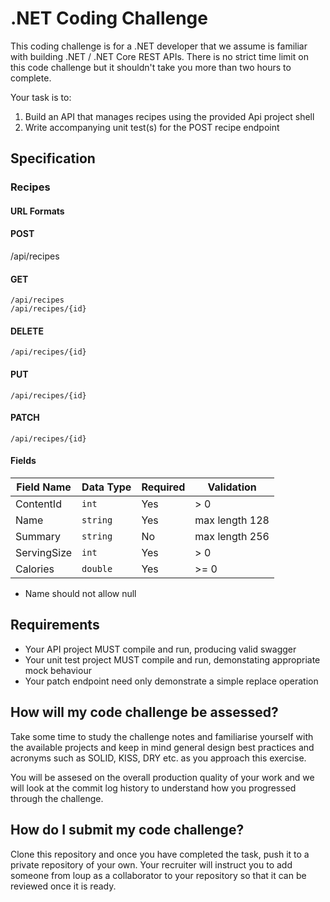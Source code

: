 # .NET Coding Challenge

This coding challenge is for a .NET developer that we assume is familiar with building .NET / .NET Core REST APIs. There is no strict time limit on this code challenge but it shouldn't take you more than two hours to complete.

Your task is to:

1. Build an API that manages recipes using the provided Api project shell
2. Write accompanying unit test(s) for the POST recipe endpoint

## Specification

### **Recipes**

#### URL Formats

#### POST

/api/recipes

#### GET

```
/api/recipes
/api/recipes/{id}
```

#### DELETE
```
/api/recipes/{id}
```

#### PUT
```
/api/recipes/{id}
```

#### PATCH
```
/api/recipes/{id}
```

#### Fields

| Field Name  | Data Type   | Required    | Validation     |
| ----------- | ----------- | ----------- | -----------    |
| ContentId   | `int`       | Yes         | > 0            |
| Name        | `string`    | Yes         | max length 128 |
| Summary     | `string`    | No          | max length 256 |
| ServingSize | `int`       | Yes         | > 0            |
| Calories    | `double`    | Yes         | >= 0           |

- Name should not allow null

## Requirements

- Your API project MUST compile and run, producing valid swagger
- Your unit test project MUST compile and run, demonstating appropriate mock behaviour
- Your patch endpoint need only demonstrate a simple replace operation 

## How will my code challenge be assessed?

Take some time to study the challenge notes and familiarise yourself with the available projects and keep in mind general design best practices and acronyms such as SOLID, KISS, DRY etc. as you approach this exercise.

You will be assesed on the overall production quality of your work and we will look at the commit log history to understand how you progressed through the challenge.

## How do I submit my code challenge?

Clone this repository and once you have completed the task, push it to a private repository of your own. Your recruiter will instruct you to add someone from loup as a collaborator to your repository so that it can be reviewed once it is ready.


